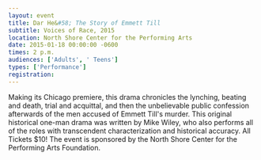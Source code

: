 ```yaml
---
layout: event
title: Dar He&#58; The Story of Emmett Till
subtitle: Voices of Race, 2015
location: North Shore Center for the Performing Arts
date: 2015-01-18 00:00:00 -0600
times: 2 p.m.
audiences: ['Adults', ' Teens']
types: ['Performance']
registration: 
---
```

Making its Chicago premiere, this drama chronicles the lynching, beating and death, trial and acquittal, and then the unbelievable public confession afterwards of the men accused of Emmett Till's murder. This original historical one-man drama was written by Mike Wiley, who also performs all of the roles with transcendent characterization and historical accuracy. All Tickets $10! The event is sponsored by the North Shore Center for the Performing Arts Foundation.
